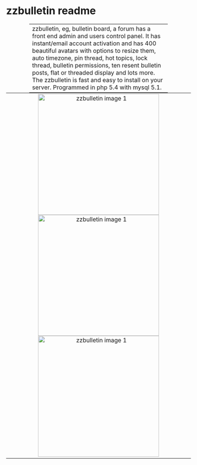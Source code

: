 # zzbulletin readme
<table style="text-align:left; width:75%; margin: 0px auto;"><tr><td>
zzbulletin, eg, bulletin board, a forum has a front end admin and users control panel. It has instant/email account activation and has 400 beautiful avatars with options to resize them, auto timezone, pin thread, hot topics, lock thread, bulletin permissions, ten resent bulletin posts, flat or threaded display and lots more. The zzbulletin is fast and easy to install on your server. Programmed in php 5.4 with mysql 5.1.
</td></tr></table>

<table style="text-align: center;margin: 0px auto;"><tr><td>
 <img src="http://php-zzbulletin.rhcloud.com/screenshot1.png" width="330" alt="zzbulletin image 1" >
 <img src="http://php-zzbulletin.rhcloud.com/screenshot2.png" width="330" alt="zzbulletin image 1" >
<br>
 <img src="http://php-zzbulletin.rhcloud.com/screenshot3.png" width="330" alt="zzbulletin image 1" >

</td></tr></table>
</body>
</html>
